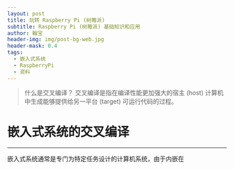 ```yaml
---
layout: post
title: 玩转 Raspberry Pi (树莓派)
subtitle: Raspberry Pi (树莓派) 基础知识和应用
author: 翰宝
header-img: img/post-bg-web.jpg
header-mask: 0.4
tags:
  - 嵌入式系统
  - RaspberryPi
  - 资料
---
```


> 什么是交叉编译？
> 交叉编译是指在编译性能更加强大的宿主 (host) 计算机中生成能够提供给另一平台 (target) 可运行代码的过程。

# 嵌入式系统的交叉编译
---
嵌入式系统通常是专门为特定任务设计的计算机系统，由于内嵌在

